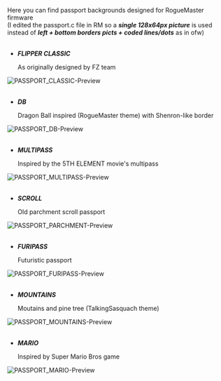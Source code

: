 Here you can find passport backgrounds designed for RogueMaster firmware
<BR>
(I edited the passport.c file in RM so a <i><b>single 128x64px picture</b></i> is used instead of <i><b>left + bottom borders picts + coded lines/dots</b></i> as in ofw)
<BR>
<BR>

- ___FLIPPER CLASSIC___
  
    As originally designed by FZ team

![PASSPORT_CLASSIC-Preview](https://user-images.githubusercontent.com/110337784/206856907-2d3c398c-aa4d-4259-b27c-c28027fc9606.jpg)
<BR>
<BR>
    
- ___DB___

    Dragon Ball inspired (RogueMaster theme) with Shenron-like border
    
![PASSPORT_DB-Preview](https://user-images.githubusercontent.com/110337784/206856922-4d8a8c0e-d2d7-4088-b8c1-d0014975f7db.jpg)
<BR>
<BR>
    
- ___MULTIPASS___

    Inspired by the 5TH ELEMENT movie's multipass
    
![PASSPORT_MULTIPASS-Preview](https://user-images.githubusercontent.com/110337784/206856932-d32bafd1-bf56-4035-8ddd-e9e171e8274c.jpg)
<BR>
<BR>
    
- ___SCROLL___

    Old parchment scroll passport
    
![PASSPORT_PARCHMENT-Preview](https://user-images.githubusercontent.com/110337784/206856947-1804f73f-4e3d-4a91-a829-9d442af13579.jpg)
<BR>
<BR>
    
- ___FURIPASS___

    Futuristic passport

![PASSPORT_FURIPASS-Preview](https://user-images.githubusercontent.com/110337784/208291595-c9f2e441-d6b0-40f6-ab79-c71b368203d8.jpg)
<BR>
<BR>

- ___MOUNTAINS___

    Moutains and pine tree (TalkingSasquach theme)
    
![PASSPORT_MOUNTAINS-Preview](https://user-images.githubusercontent.com/110337784/211124799-1849ef22-c5b0-4573-b62c-44f000b82eeb.jpg)
<BR>
<BR>

- ___MARIO___

    Inspired by Super Mario Bros game
    
![PASSPORT_MARIO-Preview](https://user-images.githubusercontent.com/110337784/210186434-4254d10a-4af8-46a6-b8f8-822f19df0af4.jpg)

